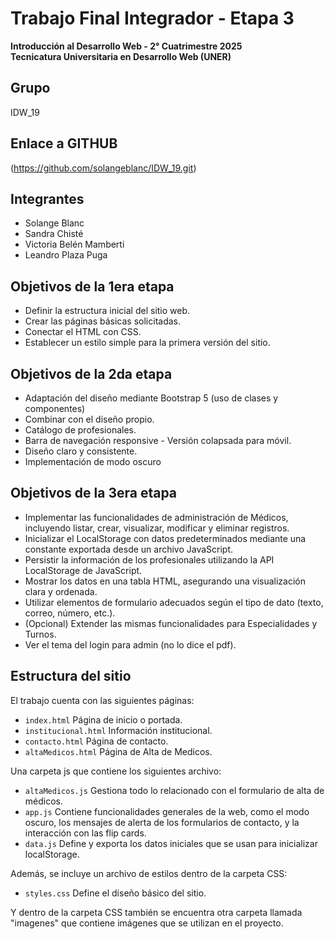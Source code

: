 # Trabajo Final Integrador - Etapa 3  
**Introducción al Desarrollo Web - 2° Cuatrimestre 2025**  
**Tecnicatura Universitaria en Desarrollo Web (UNER)**  

## Grupo
IDW_19

## Enlace a GITHUB 
(https://github.com/solangeblanc/IDW_19.git)

## Integrantes  
- Solange Blanc
- Sandra Chisté
- Victoria Belén Mamberti
- Leandro Plaza Puga 

## Objetivos de la 1era etapa
- Definir la estructura inicial del sitio web.  
- Crear las páginas básicas solicitadas.  
- Conectar el HTML con CSS.  
- Establecer un estilo simple para la primera versión del sitio. 

## Objetivos de la 2da etapa
- Adaptación del diseño mediante Bootstrap 5 (uso de clases y componentes)
- Combinar con el diseño propio. 
- Catálogo de profesionales.
- Barra de navegación responsive - Versión colapsada para móvil.  
- Diseño claro y consistente.
- Implementación de modo oscuro

## Objetivos de la 3era etapa
- Implementar las funcionalidades de administración de Médicos, incluyendo listar, crear, visualizar, modificar y eliminar registros.
- Inicializar el LocalStorage con datos predeterminados mediante una constante exportada desde un archivo JavaScript. 
- Persistir la información de los profesionales utilizando la API LocalStorage de JavaScript.
- Mostrar los datos en una tabla HTML, asegurando una visualización clara y ordenada.
- Utilizar elementos de formulario adecuados según el tipo de dato (texto, correo, número, etc.).
- (Opcional) Extender las mismas funcionalidades para Especialidades y Turnos.
- Ver el tema del login para admin (no lo dice el pdf).

## Estructura del sitio  
El trabajo cuenta con las siguientes páginas:  
- `index.html`      Página de inicio o portada.  
- `institucional.html`   Información institucional.  
- `contacto.html`   Página de contacto. 
- `altaMedicos.html`   Página de Alta de Medicos. 

Una carpeta js que contiene los siguientes archivo:
- `altaMedicos.js` Gestiona todo lo relacionado con el formulario de alta de médicos.
- `app.js` Contiene funcionalidades generales de la web, como el modo oscuro, los mensajes de alerta de los formularios de contacto, y la interacción con las flip cards.
- `data.js` Define y exporta los datos iniciales que se usan para inicializar localStorage.

Además, se incluye un archivo de estilos dentro de la carpeta CSS:  
- `styles.css`        Define el diseño básico del sitio.

Y dentro de la carpeta CSS también se encuentra otra carpeta llamada "imagenes" que contiene imágenes que se utilizan en el proyecto. 
